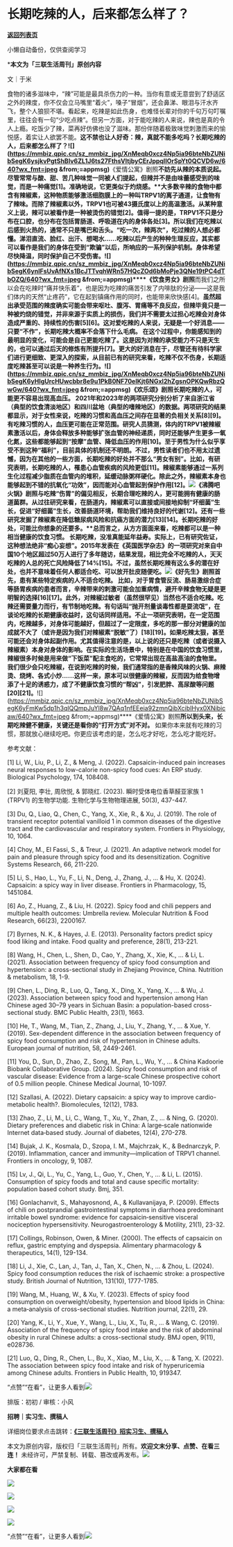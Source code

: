 # 长期吃辣的人，后来都怎么样了？

[**返回列表页**](/gzh/三联生活周刊)

小懒自动备份，仅供查阅学习

***本文为「三联生活周刊」原创内容**

文｜于米

食物的诸多滋味中，“辣”可能是最具杀伤力的一种。当你有意或无意尝到了舒适区之外的辣度，你不仅会立马嘴里“着火”，嗓子“冒烟”，还会鼻涕、眼泪与汗水齐飞，整个人狼狈不堪。看起来，吃辣是如此伤身，也难怪长辈对你的千句万句叮嘱里，往往会有一句“少吃点辣”。但另一方面，对于能吃辣的人来说，辣也是真的令人上瘾。吃饭少了辣，菜再好仿佛也没了滋味。那份伴随着极致味觉刺激而来的愉悦感，着实让人欲罢不能。**这不禁也让人好奇：辣，真就不能多吃吗？长期吃辣的人，后来都怎么样了？******![](https://mmbiz.qpic.cn/sz_mmbiz_jpg/XnMeqb0xcz4Np5ia96bteNbZUNibSegK6ysjkvPgtShBIv6ZL1J6ts27FthsVltjbyCErJppqlIOrSpYt0QCVD6w/640?wx_fmt=jpeg
&from;=appmsg)****《爱情公寓》剧照**不妨先从辣的本质说起。****尽管常常与酸、甜、苦几种味觉一同被人们提起，但辣并不是由味蕾感受到的味觉，而是一种痛觉[1]。准确地说，它更类似于灼烧感。**大多数辛辣的食物中都含有辣椒素，这种物质能够激活细胞膜上的一种叫TRPV1的离子通道，让食物有了辣味。而除了辣椒素以外，TRPV1也可被43摄氏度以上的高温激活。从某种意义上说，辣可以被看作是一种被烫伤的错觉[2]。值得一提的是，TRPV1不只是分布在口腔，也分布在包括胃肠道、呼吸道在内的身体各处[3]。所以我们在吃辣以后感到火热的，通常不只是嘴巴和舌头。“吃一次，辣两次”，吃过辣的人想必都懂。涕泪直流、脸红、出汗、想喝水......吃辣以后产生的种种生理反应，其实都可以看作是我们的身体在受到“欺骗”以后，所响应的一系列保护机制。身体希望尽快降温，同时保护自己不受伤害。****![](https://mmbiz.qpic.cn/sz_mmbiz_jpg/XnMeqb0xcz4Np5ia96bteNbZUNibSegK6ynlFsUvAfNXs1BcJTTvqhWRn57HQcZOd6bMoPje3QNe19tPC4dTbOZQ/640?wx_fmt=jpeg
&from;=appmsg)****《饮食男女》剧照**而我们之所以会在吃辣时“痛并快乐着”，也是因为吃辣的痛苦引发了内啡肽的分泌——这是我们体内的天然“止疼药”，它在起到镇痛作用的同时，也能带来欣快感[4]。**虽然超出承受范围的辣度确实可能会带来呕吐、腹泻、胃痛等不良反应，但辣毕竟只是一种被灼烧的错觉，并非来源于实质上的损伤，我们并不需要太过担心吃辣会对身体造成严重的、持续性的伤害[5][6]。**这对爱吃辣的人来说，无疑是一个好消息——只要“不作”，长期吃辣大概率不会落下什么毛病。**
在这个过程中，你能感知到的最明显的变化，可能会是自己更能吃辣了。这是因为对辣的承受能力不只是天生的，也可以通过后天的修炼有所提升[7]。**更大的好消息在于，尽管还有待科学家们进行更细致、更深入的探索，从目前已有的研究来看，吃辣不仅不伤身，长期适度吃辣甚至可以说是一种养生行为。******![](https://mmbiz.qpic.cn/sz_mmbiz_jpg/XnMeqb0xcz4Np5ia96bteNbZUNibSegK6yHIgUrcHUwcbbr8e9u1PkB0NF70elKjt6NGxl2hZgsnOPKQwRbzQwGw/640?wx_fmt=jpeg
&from;=appmsg)****《欢乐颂》剧照**长期吃辣的人，可能更不容易出现高血压。**
2021年和2023年的两项研究分别分析了来自浙江省（典型的饮食清淡地区）和四川盆地（典型的嗜辣地区）的数据。两项研究的结果都显示，对于女性来说，吃辣的习惯和高血压之间存在显著的负相关关系[8][9]。有吃辣习惯的人，血压更可能在正常范围。研究人员猜测，体内的TRPV1被辣椒素激活以后，身体会释放多种能够扩张血管的神经递质，同时还能够产生更多一氧化氮，这些都能够起到“按摩”血管、降低血压的作用[10]。至于男性为什么似乎享受不到这种“福利”，目前具体的机制还不明朗。不过，男性读者们也不用太过遗憾，因为在其他的一些方面，长期吃辣的好处并不那么“男女有别”。**比如，有研究表明，长期吃辣的人，罹患心血管疾病的风险更低[11]。**辣椒素能够通过一系列生化过程减少脂质在血管内的堆积，延缓动脉粥样硬化。除此之外，辣椒素本身也能够起到不错的抗氧化“功效”，因而能对心血管起到保护作用[12]。![](https://mmbiz.qpic.cn/sz_mmbiz_png/XnMeqb0xcz4Np5ia96bteNbZUNibSegK6yibRmwgQGwSDVWVFGtyc55LZqdicgdgXfMy4CziciaerCpA8GhbSFOBFrxg/640?wx_fmt=png&from;=appmsg)《沸腾吧火锅》剧照与吃辣“伤胃”的偏见相反，长期合理吃辣的人，更可能拥有健康的肠道菌群。从过往研究来看，在肠道内，辣椒素可以直接或间接地抑制“坏细菌”生长，促进“好细菌”生长，改善肠道环境，帮助我们维持良好的代谢[12]。还有一些研究发掘了辣椒素在降低糖尿病风险和抗癌方面的潜力[13][14]。**长期吃辣的好处，可能比你想象的还要多。****总而言之，从方方面面来看，吃辣都可以是一种相当健康的饮食习惯。**
长期吃辣，没准真能延年益寿。实际上，已有研究佐证，这种想法绝非“痴心妄想”。2015年发表在《英国医学杂志》的一项研究对来自中国10个地区超过50万人进行了多年随访，结果发现，相比完全不吃辣的人，天天吃辣的人总的死亡风险降低了14%[15]。**不过，虽然长期吃辣有这么多的潜在好处，也并不意味着任何人都适合吃、可以放开肚皮随便吃。**![](https://mmbiz.qpic.cn/sz_mmbiz_png/XnMeqb0xcz4Np5ia96bteNbZUNibSegK6yiaMlaltWKAG92qhI3LZ5jwyAmMcljDMsxk3xxhicksPounCvevyqicNTA/640?wx_fmt=png&from;=appmsg)《好先生》剧照**首先，患有某些特定疾病的人不适合吃辣。**
比如，对于胃食管反流、肠易激综合症等肠胃疾病的患者而言，辛辣带来的刺激可能会加重病情，避开辛辣食物无疑是更明智的选择[16][17]。此外，对辣椒过敏者（虽然很罕见）当然也不适合吃辣。吃辣还需要量力而行，有节制地吃辣。有句话叫“抛开剂量谈毒性都是耍流氓”，在谈论吃辣的长期健康收益时，这句话同样适用。不止一项研究表明，在一定范围内，吃辣越多，对身体可能越好，但超过了一定限度，多吃的那一部分对健康的加成就不大了（或许是因为我们对辣椒素“脱敏”了）[18][19]。如果吃辣太狠，甚至可能还会对身体起副作用。尤其值得注意的是，以上说的还只是吃辣（或者说摄入辣椒素）本身对身体的影响。在实际的生活场景中，特别是在中国的饮食习惯里，辣椒很多时候是用来做“下饭菜”配主食吃的，它常常出现在高盐高油的食物里。我们很少会只吃辣椒，在说到吃辣的时候，我们通常指的是香辣风味的火锅、麻辣烫、烧烤、各式小炒......**这样一来，原本可以很健康的辣椒，反而因为给食物增添了十足的诱惑力，成了不健康饮食习惯的“帮凶”，引发肥胖、高尿酸等问题[20][21]。******![](https://mmbiz.qpic.cn/sz_mmbiz_jpg/XnMeqb0xcz4Np5ia96bteNbZUNibSegK6yFmKw5dp1h3qlQQmpJuYl8w7QAq1nfEEeia92zmnQibXcibIHyx0XNibicaw/640?wx_fmt=jpeg
&from;=appmsg)****《爱情公寓》剧照**所以到头来，长期吃辣健不健康，关键还是看你的“打开方式”对不对。**
如果你本来就有吃辣的习惯，那就放心继续吃吧。你更应该考虑的是，怎么吃才好吃，怎么吃才能吃好。

参考文献：

[1] Li, W., Liu, P., Li, Z., & Meng, J. (2022). Capsaicin-induced pain
increases neural responses to low-calorie non-spicy food cues: An ERP study.
Biological Psychology, 174, 108408.

[2] 刘夏阳, 李壮, 周欣悦, & 郭晓红. (2023). 瞬时受体电位香草醛亚家族 1 (TRPV1) 的生物学功能. 生物化学与生物物理进展,
50(3), 437-447.

[3] Du, Q., Liao, Q., Chen, C., Yang, X., Xie, R., & Xu, J. (2019). The role
of transient receptor potential vanilloid 1 in common diseases of the
digestive tract and the cardiovascular and respiratory system. Frontiers in
Physiology, 10, 1064.

[4] Choy, M., El Fassi, S., & Treur, J. (2021). An adaptive network model for
pain and pleasure through spicy food and its desensitization. Cognitive
Systems Research, 66, 211-220.

[5] Li, S., Hao, L., Yu, F., Li, N., Deng, J., Zhang, J., ... & Hu, X. (2024).
Capsaicin: a spicy way in liver disease. Frontiers in Pharmacology, 15,
1451084.

[6] Ao, Z., Huang, Z., & Liu, H. (2022). Spicy food and chili peppers and
multiple health outcomes: Umbrella review. Molecular Nutrition & Food
Research, 66(23), 2200167.

[7] Byrnes, N. K., & Hayes, J. E. (2013). Personality factors predict spicy
food liking and intake. Food quality and preference, 28(1), 213-221.

[8] Wang, H., Chen, L., Shen, D., Cao, Y., Zhang, X., Xie, K., ... & Li, L.
(2021). Association between frequency of spicy food consumption and
hypertension: a cross-sectional study in Zhejiang Province, China. Nutrition &
metabolism, 18, 1-9.

[9] Chen, L., Ding, R., Luo, Q., Tang, X., Ding, X., Yang, X., ... & Wu, J.
(2023). Association between spicy food and hypertension among Han Chinese aged
30–79 years in Sichuan Basin: a population-based cross-sectional study. BMC
Public Health, 23(1), 1663.

[10] He, T., Wang, M., Tian, Z., Zhang, J., Liu, Y., Zhang, Y., ... & Xue, Y.
(2019). Sex-dependent difference in the association between frequency of spicy
food consumption and risk of hypertension in Chinese adults. European journal
of nutrition, 58, 2449-2461.

[11] You, D., Sun, D., Zhao, Z., Song, M., Pan, L., Wu, Y., ... & China
Kadoorie Biobank Collaborative Group. (2024). Spicy food consumption and risk
of vascular disease: Evidence from a large-scale Chinese prospective cohort of
0.5 million people. Chinese Medical Journal, 10-1097.

[12] Szallasi, A. (2022). Dietary capsaicin: a spicy way to improve cardio-
metabolic health?. Biomolecules, 12(12), 1783.

[13] Zhao, Z., Li, M., Li, C., Wang, T., Xu, Y., Zhan, Z., ... & Ning, G.
(2020). Dietary preferences and diabetic risk in China: A large‐scale
nationwide Internet data‐based study. Journal of diabetes, 12(4), 270-278.

[14] Bujak, J. K., Kosmala, D., Szopa, I. M., Majchrzak, K., & Bednarczyk, P.
(2019). Inflammation, cancer and immunity—implication of TRPV1 channel.
Frontiers in oncology, 9, 1087.

[15] Lv, J., Qi, L., Yu, C., Yang, L., Guo, Y., Chen, Y., ... & Li, L. (2015).
Consumption of spicy foods and total and cause specific mortality: population
based cohort study. Bmj, 351.

[16] Gonlachanvit, S., Mahayosnond, A., & Kullavanijaya, P. (2009). Effects of
chili on postprandial gastrointestinal symptoms in diarrhoea predominant
irritable bowel syndrome: evidence for capsaicin‐sensitive visceral
nociception hypersensitivity. Neurogastroenterology & Motility, 21(1), 23-32.

[17] Collings, Robinson, Owen, & Miner. (2000). The effects of capsaicin on
reflux, gastric emptying and dyspepsia. Alimentary pharmacology &
therapeutics, 14(1), 129-134.

[18] Li, J., Xie, C., Lan, J., Tan, J., Tan, X., Chen, N., ... & Zhou, L.
(2024). Spicy food consumption reduces the risk of ischaemic stroke: a
prospective study. British Journal of Nutrition, 131(10), 1777-1785.

[19] Wang, M., Huang, W., & Xu, Y. (2023). Effects of spicy food consumption
on overweight/obesity, hypertension and blood lipids in China: a meta‐analysis
of cross-sectional studies. Nutrition journal, 22(1), 29.

[20] Yang, K., Li, Y., Xue, Y., Wang, L., Liu, X., Tu, R., ... & Wang, C.
(2019). Association of the frequency of spicy food intake and the risk of
abdominal obesity in rural Chinese adults: a cross-sectional study. BMJ open,
9(11), e028736.

[21] Luo, Q., Ding, R., Chen, L., Bu, X., Xiao, M., Liu, X., ... & Tang, X.
(2022). The association between spicy food intake and risk of hyperuricemia
among Chinese adults. Frontiers in Public Health, 10, 919347.

  

“点赞”“在看”，让更多人看到![](https://mmbiz.qpic.cn/mmbiz_gif/c2Sib3Mp7pON9hkSZwdTibRHNZSMPyiapUCHJwlyoZVBC3SfmPmF0VKjkm3NiaToQloHFJ6icyicqZnqgXp6pSQJt5gg/640?wx_fmt=gif&from;=appmsg&wxfrom;=5&wx;_lazy=1&tp;=wxpic)  
  
  
  
  
  

排版：初初 / 审核：小风

  
**招聘｜实习生、撰稿人**  

详细岗位要求点击跳转：[**《三联生活周刊》招实习生、撰稿人**](http://mp.weixin.qq.com/s?__biz=MTc5MTU3NTYyMQ==&mid=2651136871&idx=3&sn=f1c0777fe9d31881e5dfca68ebc2937f&chksm=5907324d6e70bb5b3546dfe1c7b31b5fe05664bebbf36356ba9a1a352e0678444cad62875ad4&scene=21#wechat_redirect)

本文为原创内容，版权归「三联生活周刊」所有。**欢迎文末分享、点赞、在看三连！**
未经许可，严禁复制、转载、篡改或再发布。![](https://mmbiz.qpic.cn/sz_mmbiz_png/Gg7Qtoh7Aic9ZTmAdCc80b4nD7xicgPt863QWU7oNswDx19XrjfTtSl8QwatY2EEZGuNd1WRRiapDZjcDhTnNYmBg/640?wx_fmt=other&wxfrom;=5&wx;_lazy=1&wx;_co=1&retryload;=1&tp;=webp)

**大家都在看**

  

[![](https://mmbiz.qpic.cn/mmbiz_jpg/c2Sib3Mp7pONXZBQRaOQiamBIaiaLfJgY1XvVnXFaxqJmYJhicfsFfUK5sDLVF1L84p9Daicc0ZRyEebqKemSyYkBpw/640?wx_fmt=other&from;=appmsg&tp;=webp&wxfrom;=5&wx;_lazy=1&wx;_co=1)](http://mp.weixin.qq.com/s?__biz=MTc5MTU3NTYyMQ==&mid=2651450109&idx=1&sn=ca93e43a5571184e4be9a09fb909502b&chksm=590bfbd76e7c72c1475974db6fe1cb67c9068e04cb95b845f62b7f2d7faebd9f24f189c6a19c&scene=21#wechat_redirect)[](http://mp.weixin.qq.com/s?__biz=MTc5MTU3NTYyMQ==&mid=2651450109&idx=1&sn=ca93e43a5571184e4be9a09fb909502b&chksm=590bfbd76e7c72c1475974db6fe1cb67c9068e04cb95b845f62b7f2d7faebd9f24f189c6a19c&scene=21#wechat_redirect)

[![](https://mmbiz.qpic.cn/mmbiz_jpg/c2Sib3Mp7pOPGnnt69K3bDwje3ed26SM4YV1pB8gNsdJaq3kIZ8JUOv4Q7LFVJKwDnFk5P1Gj8ibNiaTNwiaF5AAHQ/640?wx_fmt=jpeg&from;=appmsg)](http://mp.weixin.qq.com/s?__biz=MTc5MTU3NTYyMQ==&mid=2651450242&idx=1&sn=cc74741fb1d4f5cbfe1eb23bbc58d72e&chksm=590bfaa86e7c73be8adfc0bd3cf6a421bd5516c768ad5c301c261a69436d16643f2e083ce66e&scene=21#wechat_redirect)

  

![](https://mmbiz.qpic.cn/sz_mmbiz_png/Gg7Qtoh7Aic9ZTmAdCc80b4nD7xicgPt86k1kgpU51hWCHjV92ryhVW35PLCvLhxLw9XDhXjgeDyZhHSx5EbRcfg/640?wx_fmt=other&wxfrom;=5&wx;_lazy=1&wx;_co=1&retryload;=1&tp;=webp)

  
[![](https://mmbiz.qpic.cn/mmbiz_jpg/c2Sib3Mp7pONuwrdetOsWUZLdDE1J39mLibBBe0vPzCKS1topq8p9JgG9O86KDCNS3SZl7Paa1d80gvHIBg9C0cw/640?wx_fmt=other&from;=appmsg&wxfrom;=5&wx;_lazy=1&wx;_co=1&tp;=webp)]()  
  
“点赞”“在看”，让更多人看到![](https://mmbiz.qpic.cn/mmbiz_gif/c2Sib3Mp7pON9hkSZwdTibRHNZSMPyiapUCHJwlyoZVBC3SfmPmF0VKjkm3NiaToQloHFJ6icyicqZnqgXp6pSQJt5gg/640?wx_fmt=gif&from;=appmsg&wxfrom;=5&wx;_lazy=1&tp;=webp)

  

